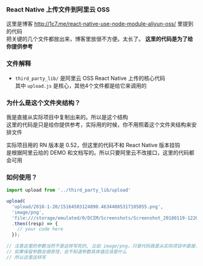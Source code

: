 ### React Native 上传文件到阿里云 OSS
这里是博客 http://1c7.me/react-native-use-node-module-aliyun-oss/ 里提到的代码     
把关键的几个文件都放出来，博客里放很不方便。太长了。
**这里的代码是为了给你提供参考**

### 文件解释
* `third_party_lib/` 是阿里云 OSS React Native 上传的核心代码       
其中 `upload.js` 是核心，其他4个文件都是给它来调用的     

### 为什么是这个文件夹结构？
我是直接从实际项目中复制出来的。所以是这个结构       
这里的代码是只是给你提供参考，实际用的时候，你不用照着这个文件夹结构来安排文件       

实际项目用的 RN 版本是 0.52，但这里的代码不和 React Native 版本挂钩   
是根据阿里云给的 DEMO 和文档写的。所以只要阿里云不改接口，这里的代码都会可用    

### 如何使用？
```javascript
import upload from '../third_party_lib/upload'

upload(
  'upload/2018-1-20/15164503124890.46344085317105055.png', 
  'image/png', 
  'file:///storage/emulated/0/DCIM/Screenshots/Screenshot_20180119-122029.png')
  .then((resp) => {
    // your code here
  });
  
// 注意这里的参数当然不是这样写死的, 比如 image/png，只是代码我是从实际项目中直接复制过来的
// 如果保留参数会很奇怪，会不知道参数具体值应该是什么
// 所以这里这样写
```
